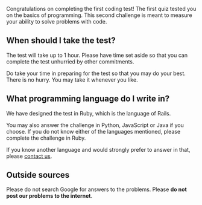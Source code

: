 Congratulations on completing the first coding test! The first quiz
tested you on the basics of programming. This second challenge is
meant to measure your ability to solve problems with code.

## When should I take the test?

The test will take up to 1 hour. Please have time set aside so that
you can complete the test unhurried by other commitments.

Do take your time in preparing for the test so that you may do
your best. There is no hurry. You may take it whenever you like.

## What programming language do I write in?

We have designed the test in Ruby, which is the language of Rails.

You may also answer the challenge in Python, JavaScript or Java if you choose.
If you do not know either of the languages mentioned, please complete the
challenge in Ruby.

If you know another language and would strongly prefer to answer in
that, please [contact us](mailto:admissions@appacademy.io).

## Outside sources

Please do not search Google for answers to the
problems. Please **do not post our problems to the internet**.
